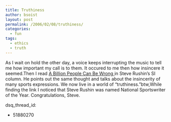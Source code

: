 ```yaml
---
title: Truthiness
author: bsoist
layout: post
permalink: /2006/02/08/truthiness/
categories:
  - fun
tags:
  - ethics
  - truth
---
```

As I wait on hold the other day, a voice keeps interrupting the music to tell me how important my call is to them. It occured to me then how insincere it seemed.Then I read [A Billion People Can Be Wrong ][1] in Steve Rushin&#8217;s SI column. He points out the same thought and talks about the insincerity of many sports expressions. We now live in a world of &#8220;truthiness.&#8221;btw,While finding the link I noticed that Steve Rushin was named National Sportswriter of the Year. Congratulations, Steve.

 [1]: http://sportsillustrated.cnn.com/2006/writers/steve_rushin/02/03/rushin0206/
dsq_thread_id:
  - 51880270